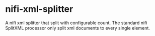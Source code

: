 # nifi-xml-splitter

A nifi xml splitter that split with configurable count. The standard nifi SplitXML processor only split xml documents to every single element.